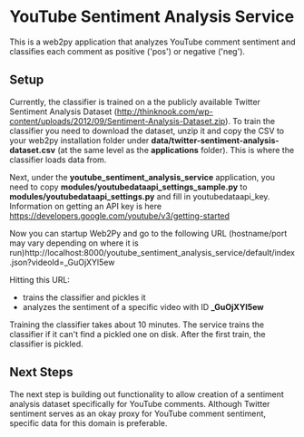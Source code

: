 # YouTube Sentiment Analysis Service

This is a web2py application that analyzes YouTube comment sentiment and classifies each comment as positive ('pos') or negative ('neg').

## Setup
Currently, the classifier is trained on a the publicly available Twitter Sentiment Analysis Dataset (http://thinknook.com/wp-content/uploads/2012/09/Sentiment-Analysis-Dataset.zip). To train the classifier you need to download the dataset, unzip it and copy the CSV to your web2py installation folder under **data/twitter-sentiment-analysis-dataset.csv** (at the same level as the **applications** folder). This is where the classifier loads data from.

Next, under the **youtube_sentiment_analysis_service** application, you need to copy **modules/youtubedataapi_settings_sample.py** to **modules/youtubedataapi_settings.py** and fill in youtubedataapi_key. Information on getting an API key is here https://developers.google.com/youtube/v3/getting-started

Now you can startup Web2Py and go to the following URL (hostname/port may vary depending on where it is run)http://localhost:8000/youtube_sentiment_analysis_service/default/index.json?videoId=_GuOjXYl5ew

Hitting this URL:
* trains the classifier and pickles it
* analyzes the sentiment of a specific video with ID **_GuOjXYl5ew**

Training the classifier takes about 10 minutes. The service trains the classifier if it can't find a pickled one on disk. After the first train, the classifier is pickled.

## Next Steps
The next step is building out functionality to allow creation of a sentiment analysis dataset specifically for YouTube comments. Although Twitter sentiment serves as an okay proxy for YouTube comment sentiment, specific data for this domain is preferable.
